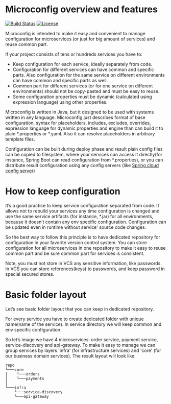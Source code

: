 # Microconfig overview and features

[![Build Status](https://travis-ci.com/Microconfig/microconfig.svg?branch=master)](https://travis-ci.com/Microconfig/microconfig)
[![License](https://img.shields.io/badge/License-Apache%202.0-blue.svg)](https://opensource.org/licenses/Apache-2.0)

Microconfig is intended to make it easy and convenient to manage configuration for microservices (or just for big amount of services) and reuse common part.

If your project consists of tens or hundreds services you have to:
* Keep configuration for each service, ideally separately from code.
* Configuration for different services can have common and specific parts. Also configuration for the same service on different environments can have common and specific parts as well.
* Common part for different services (or for one service on different environments) should not be copy-pasted and must be easy to reuse.
* Some configuration properties must be dynamic (calculated using expression language) using other properties.

Microconfig is written in Java, but it designed to be used with systems written in any language. Microconfig just describes format of base configuration, syntax for placeholders, includes, excludes, overrides, expression language for dynamic properties and engine than can build it to plain *.properties or *.yaml. Also it can resolve placeholders in arbitrary template files.

Configuration can be built during deploy phase and result plain config files can be copied to filesystem, where your services can access it directly(for instance, Spring Boot can read configuration from *.properties), or you can distribute result configuration using any config servers (like [Spring cloud config server](https://spring.io/projects/spring-cloud-config))

# How to keep configuration
It’s a good practice to keep service configuration separated from code. It allows not to rebuild your services any time configuration is changed and use the same service artifacts (for instance, *.jar) for all environments, because it doesn’t contain any env specific configuration. Configuration can be updated even in runtime without service' source code changes.

So the best way to follow this principle is to have dedicated repository for configuration in your favorite version control system.  You can store configuration for all microservices in one repository to make it easy to reuse common part and be sure common part for services is consistent. 

Note, you must not store in VCS any sensitive information, like passwords. In VCS you can store references(keys) to passwords, and keep password in special secured stores.

# Basic folder layout
Let’s see basic folder layout that you can keep in dedicated repository.

For every service you have to create dedicated folder with unique name(name of the service). In service directory we will keep common and env specific configuration.

So let’s image we have 4 microservices: order service, payment service,  service-discovery and api-gateway. To make it easy to manage we can group services by layers 'infra' (for infrastructure services) and 'core' (for our business domain services).  The result layout will look like:

```
repo
└───core  
│    └───orders
│    └───payments
│	
└───infra
    └───service-discovery
    └───api-gateway
```
